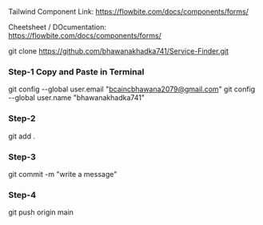 Tailwind Component Link: https://flowbite.com/docs/components/forms/

Cheetsheet / DOcumentation: https://flowbite.com/docs/components/forms/


git clone https://github.com/bhawanakhadka741/Service-Finder.git


### Step-1 Copy and Paste in Terminal
  git config --global user.email "bcaincbhawana2079@gmail.com"
  git config --global user.name "bhawanakhadka741"

### Step-2
  git add .

### Step-3 
 git commit -m "write a message"

### Step-4 
 git push origin main